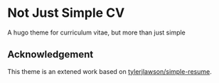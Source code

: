 # Not Just Simple CV

A hugo theme for curriculum vitae, but more than just simple

## Acknowledgement

This theme is an extened work based on [tylerjlawson/simple-resume](https://github.com/tylerjlawson/simple-resume).
